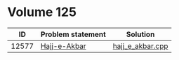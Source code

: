 # Volume 125

|  ID   |                                                        Problem statement                                                         |                Solution                |
|:-----:|:---------------------------------------------------------------------------------------------------------------------------------|:--------------------------------------:|
| 12577 | [Hajj-e-Akbar](http://uva.onlinejudge.org/index.php?option=com_onlinejudge&Itemid=8&category=441&page=show_problem&problem=4022) | [hajj_e_akbar.cpp](./hajj_e_akbar.cpp) |

